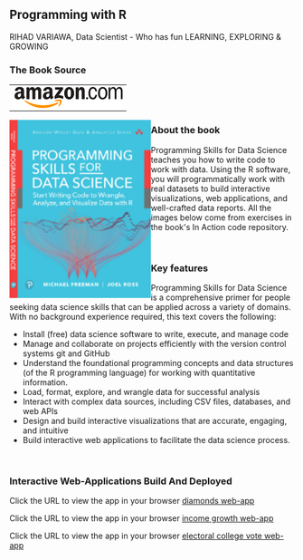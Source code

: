 ## Programming with R
RIHAD VARIAWA, Data Scientist - Who has fun LEARNING, EXPLORING & GROWING

### The Book Source
<table style="width:100%" >
  <tr>
    <td><a target="_blank"  href="https://www.amazon.com/Learning-Social-Media-Analytics-R/dp/1787127524/ref=sr_1_1?ie=UTF8&qid=1498661417&sr=8-1&keywords=learning+social+media+analytics+with+r">
      <img src="./images/amazon.png" alt="amazon" align="left"/>
    </a></td>
  </tr>
</table>


<a target="_blank" href="#">
  <img src="./images/in.png" alt="Book Cover" width="250" align="left"/>
</a>

### About the book
Programming Skills for Data Science teaches you how to write code to work with data. Using the R software, you will programmatically work with real datasets to build interactive visualizations, web applications, and well-crafted data reports. All the images below come from exercises in the book's In Action code repository.

<br/>

### Key features
Programming Skills for Data Science is a comprehensive primer for people seeking data science skills that can be applied across a variety of domains. With no background experience required, this text covers the following:

* Install (free) data science software to write, execute, and manage code
* Manage and collaborate on projects efficiently with the version control systems git and GitHub
* Understand the foundational programming concepts and data structures (of the R programming language) for working with quantitative information.
* Load, format, explore, and wrangle data for successful analysis
* Interact with complex data sources, including CSV files, databases, and web APIs
* Design and build interactive visualizations that are accurate, engaging, and intuitive
* Build interactive web applications to facilitate the data science process.

<br/>

### Interactive Web-Applications Build And Deployed

Click the URL to view the app in your browser [diamonds web-app](https://r-variawa.shinyapps.io/diamonds_App/)

Click the URL to view the app in your browser [income growth web-app](https://r-variawa.shinyapps.io/income_growth_App/)

Click the URL to view the app in your browser [electoral college vote web-app](https://r-variawa.shinyapps.io/electoral_college_App/)


